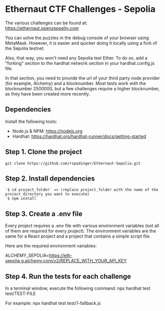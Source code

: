 # Ethernaut CTF Challenges - Sepolia

The various challenges can be found at: https://ethernaut.openzeppelin.com

You can solve the puzzles in the debug console of your browser using MetaMask. However, it is easier and quicker doing it locally using a fork of the Sepolia testnet.

Also, that way, you won't need any Sepolia test Ether. To do so, add a "forking" section to the hardhat network section in your hardhat.config.js file.

In that section, you need to provide the url of your third party node provider (for example, Alchemy) and a blocknumber. Most tests work with the blocknumber 2500000, but a few challenges require a higher blocknumber, as they have been created more recently.

## Dependencies

Install the following tools:

-   Node.js & NPM: https://nodejs.org
-   Hardhat: https://hardhat.org/hardhat-runner/docs/getting-started

## Step 1. Clone the project

`git clone https://github.com/rspadinger/Ethernaut-Sepolia.git`

## Step 2. Install dependencies

```
`$ cd project_folder` => (replace project_folder with the name of the project directory you want to execute)
`$ npm install`
```

## Step 3. Create a .env file

Every project requires a .env file with various environment variables (not all of them are required for every project).
The environment variables are the same for a React project and a project that contains a simple script file.

Here are the required environment variables:

ALCHEMY_SEPOLIA=https://eth-sepolia.g.alchemy.com/v2/REPLACE_WITH_YOUR_API_KEY

## Step 4. Run the tests for each challenge

In a terminal window, execute the following command: npx hardhat test test/TEST-FILE

For example: npx hardhat test test/1-fallback.js

